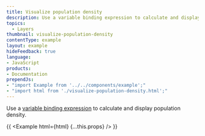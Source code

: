 ```yaml
---
title: Visualize population density
description: Use a variable binding expression to calculate and display population density.
topics:
  - Layers
thumbnail: visualize-population-density
contentType: example
layout: example
hideFeedback: true
language:
- JavaScript
products:
- Documentation
prependJs:
- "import Example from '../../components/example';"
- "import html from './visualize-population-density.html';"
---
```


Use a [variable binding expression](https://docs.goong.io/docs/style-spec/expressions/#variable-binding) to calculate and display population density.

{{ <Example html={html} {...this.props} /> }}
